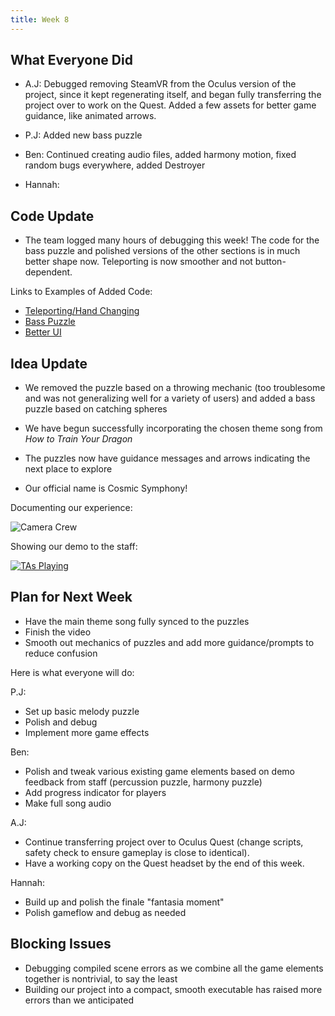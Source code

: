 ```yaml
---
title: Week 8
---
```


## What Everyone Did
* A.J: Debugged removing SteamVR from the Oculus version of the project, since it kept regenerating itself, and began fully transferring the project over to work on the Quest. Added a few assets for better game guidance, like animated arrows.

* P.J: Added new bass puzzle

* Ben:  Continued creating audio files, added harmony motion, fixed random bugs everywhere, added Destroyer

* Hannah: 


## Code Update
* The team logged many hours of debugging this week! The code for the bass puzzle and polished versions of the other sections is in much better shape now. Teleporting is now smoother and not button-dependent.

Links to Examples of Added Code:
* [Teleporting/Hand Changing](https://github.com/UWRealityLab/vrcapstone19sp-team7/tree/master/PhantasiaConductor/Assets/Scripts/Teleporting)
* [Bass Puzzle](https://github.com/UWRealityLab/vrcapstone19sp-team7/tree/master/PhantasiaConductor/Assets/Scripts/RadialPuzzle)
* [Better UI](https://github.com/UWRealityLab/vrcapstone19sp-team7/tree/master/PhantasiaConductor/Assets/Scripts/UI)


## Idea Update
* We removed the puzzle based on a throwing mechanic (too troublesome and was not generalizing well for a variety of users) and added a bass puzzle based on catching spheres

* We have begun successfully incorporating the chosen theme song from *How to Train Your Dragon*

* The puzzles now have guidance messages and arrows indicating the next place to explore

* Our official name is Cosmic Symphony!

Documenting our experience:

![Camera Crew](https://github.com/UWRealityLab/vrcapstone19sp-team7/blob/gh-pages/assets/IMG_3356.JPG)

Showing our demo to the staff:

[![TAs Playing](http://img.youtube.com/vi/U1TyBVXH3E8/0.jpg)](https://youtu.be/U1TyBVXH3E8)



## Plan for Next Week

* Have the main theme song fully synced to the puzzles 
* Finish the video 
* Smooth out mechanics of puzzles and add more guidance/prompts to reduce confusion

Here is what everyone will do:

P.J: 
* Set up basic melody puzzle
* Polish and debug
* Implement more game effects

Ben:
* Polish and tweak various existing game elements based on demo feedback from staff (percussion puzzle, harmony puzzle)
* Add progress indicator for players
* Make full song audio

A.J:
* Continue transferring project over to Oculus Quest (change scripts, safety check to ensure gameplay is close to identical).
* Have a working copy on the Quest headset by the end of this week.

Hannah:
* Build up and polish the finale "fantasia moment"
* Polish gameflow and debug as needed


## Blocking Issues
* Debugging compiled scene errors as we combine all the game elements together is nontrivial, to say the least
* Building our project into a compact, smooth executable has raised more errors than we anticipated
